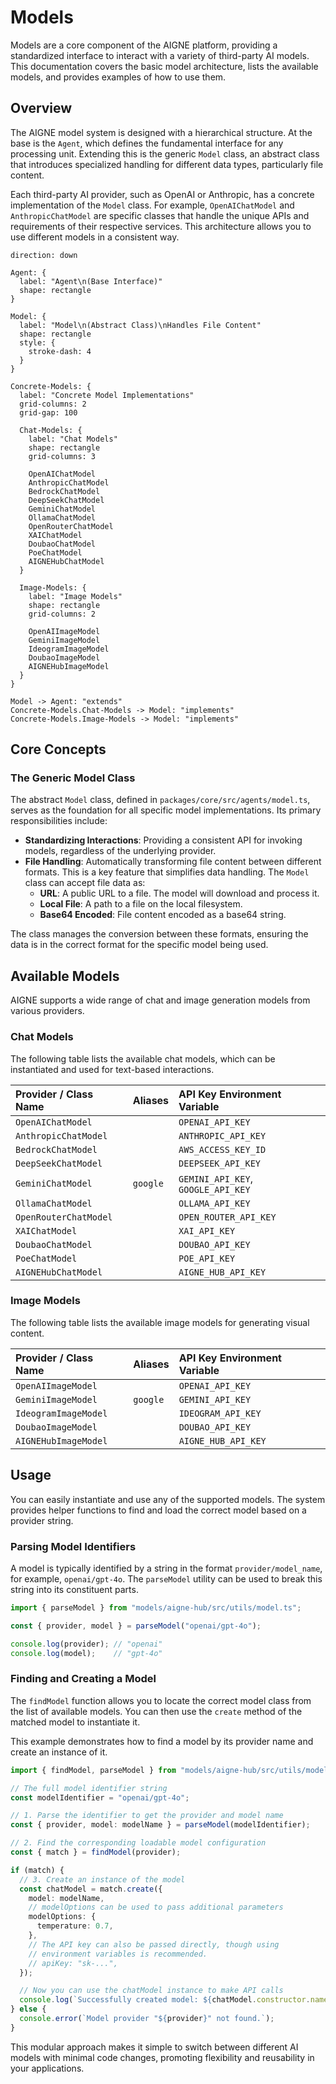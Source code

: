 # Models

Models are a core component of the AIGNE platform, providing a standardized interface to interact with a variety of third-party AI models. This documentation covers the basic model architecture, lists the available models, and provides examples of how to use them.

## Overview

The AIGNE model system is designed with a hierarchical structure. At the base is the `Agent`, which defines the fundamental interface for any processing unit. Extending this is the generic `Model` class, an abstract class that introduces specialized handling for different data types, particularly file content.

Each third-party AI provider, such as OpenAI or Anthropic, has a concrete implementation of the `Model` class. For example, `OpenAIChatModel` and `AnthropicChatModel` are specific classes that handle the unique APIs and requirements of their respective services. This architecture allows you to use different models in a consistent way.

```d2
direction: down

Agent: {
  label: "Agent\n(Base Interface)"
  shape: rectangle
}

Model: {
  label: "Model\n(Abstract Class)\nHandles File Content"
  shape: rectangle
  style: {
    stroke-dash: 4
  }
}

Concrete-Models: {
  label: "Concrete Model Implementations"
  grid-columns: 2
  grid-gap: 100

  Chat-Models: {
    label: "Chat Models"
    shape: rectangle
    grid-columns: 3

    OpenAIChatModel
    AnthropicChatModel
    BedrockChatModel
    DeepSeekChatModel
    GeminiChatModel
    OllamaChatModel
    OpenRouterChatModel
    XAIChatModel
    DoubaoChatModel
    PoeChatModel
    AIGNEHubChatModel
  }

  Image-Models: {
    label: "Image Models"
    shape: rectangle
    grid-columns: 2

    OpenAIImageModel
    GeminiImageModel
    IdeogramImageModel
    DoubaoImageModel
    AIGNEHubImageModel
  }
}

Model -> Agent: "extends"
Concrete-Models.Chat-Models -> Model: "implements"
Concrete-Models.Image-Models -> Model: "implements"

```

## Core Concepts

### The Generic Model Class

The abstract `Model` class, defined in `packages/core/src/agents/model.ts`, serves as the foundation for all specific model implementations. Its primary responsibilities include:

-   **Standardizing Interactions**: Providing a consistent API for invoking models, regardless of the underlying provider.
-   **File Handling**: Automatically transforming file content between different formats. This is a key feature that simplifies data handling. The `Model` class can accept file data as:
    -   **URL**: A public URL to a file. The model will download and process it.
    -   **Local File**: A path to a file on the local filesystem.
    -   **Base64 Encoded**: File content encoded as a base64 string.

The class manages the conversion between these formats, ensuring the data is in the correct format for the specific model being used.

## Available Models

AIGNE supports a wide range of chat and image generation models from various providers.

### Chat Models

The following table lists the available chat models, which can be instantiated and used for text-based interactions.

| Provider / Class Name | Aliases | API Key Environment Variable |
| :--- | :--- | :--- |
| `OpenAIChatModel` | | `OPENAI_API_KEY` |
| `AnthropicChatModel` | | `ANTHROPIC_API_KEY` |
| `BedrockChatModel` | | `AWS_ACCESS_KEY_ID` |
| `DeepSeekChatModel` | | `DEEPSEEK_API_KEY` |
| `GeminiChatModel` | `google` | `GEMINI_API_KEY`, `GOOGLE_API_KEY` |
| `OllamaChatModel` | | `OLLAMA_API_KEY` |
| `OpenRouterChatModel`| | `OPEN_ROUTER_API_KEY` |
| `XAIChatModel` | | `XAI_API_KEY` |
| `DoubaoChatModel` | | `DOUBAO_API_KEY` |
| `PoeChatModel` | | `POE_API_KEY` |
| `AIGNEHubChatModel` | | `AIGNE_HUB_API_KEY` |

### Image Models

The following table lists the available image models for generating visual content.

| Provider / Class Name | Aliases | API Key Environment Variable |
| :--- | :--- | :--- |
| `OpenAIImageModel` | | `OPENAI_API_KEY` |
| `GeminiImageModel` | `google` | `GEMINI_API_KEY` |
| `IdeogramImageModel` | | `IDEOGRAM_API_KEY` |
| `DoubaoImageModel` | | `DOUBAO_API_KEY` |
| `AIGNEHubImageModel` | | `AIGNE_HUB_API_KEY` |

## Usage

You can easily instantiate and use any of the supported models. The system provides helper functions to find and load the correct model based on a provider string.

### Parsing Model Identifiers

A model is typically identified by a string in the format `provider/model_name`, for example, `openai/gpt-4o`. The `parseModel` utility can be used to break this string into its constituent parts.

```typescript
import { parseModel } from "models/aigne-hub/src/utils/model.ts";

const { provider, model } = parseModel("openai/gpt-4o");

console.log(provider); // "openai"
console.log(model);    // "gpt-4o"
```

### Finding and Creating a Model

The `findModel` function allows you to locate the correct model class from the list of available models. You can then use the `create` method of the matched model to instantiate it.

This example demonstrates how to find a model by its provider name and create an instance of it.

```typescript
import { findModel, parseModel } from "models/aigne-hub/src/utils/model.ts";

// The full model identifier string
const modelIdentifier = "openai/gpt-4o";

// 1. Parse the identifier to get the provider and model name
const { provider, model: modelName } = parseModel(modelIdentifier);

// 2. Find the corresponding loadable model configuration
const { match } = findModel(provider);

if (match) {
  // 3. Create an instance of the model
  const chatModel = match.create({
    model: modelName,
    // modelOptions can be used to pass additional parameters
    modelOptions: {
      temperature: 0.7,
    },
    // The API key can also be passed directly, though using
    // environment variables is recommended.
    // apiKey: "sk-...",
  });

  // Now you can use the chatModel instance to make API calls
  console.log(`Successfully created model: ${chatModel.constructor.name}`);
} else {
  console.error(`Model provider "${provider}" not found.`);
}
```

This modular approach makes it simple to switch between different AI models with minimal code changes, promoting flexibility and reusability in your applications.